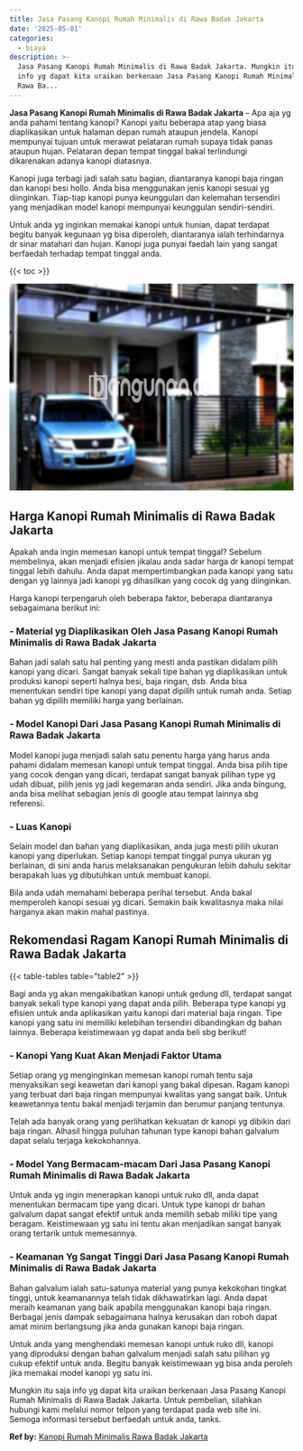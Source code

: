 ```yaml
---
title: Jasa Pasang Kanopi Rumah Minimalis di Rawa Badak Jakarta
date: '2025-05-01'
categories:
  - biaya
description: >-
  Jasa Pasang Kanopi Rumah Minimalis di Rawa Badak Jakarta. Mungkin itu saja
  info yg dapat kita uraikan berkenaan Jasa Pasang Kanopi Rumah Minimalis di
  Rawa Ba...
---
```


**Jasa Pasang Kanopi Rumah Minimalis di Rawa Badak Jakarta** – Apa aja yg anda pahami tentang kanopi? Kanopi yaitu beberapa atap yang biasa diaplikasikan untuk halaman depan rumah ataupun jendela. Kanopi mempunyai tujuan untuk merawat pelataran rumah supaya tidak panas ataupun hujan. Pelataran depan tempat tinggal bakal terlindungi dikarenakan adanya kanopi diatasnya.

Kanopi juga terbagi jadi salah satu bagian, diantaranya kanopi baja ringan dan kanopi besi hollo. Anda bisa menggunakan jenis kanopi sesuai yg diinginkan. Tiap-tiap kanopi punya keunggulan dan kelemahan tersendiri yang menjadikan model kanopi mempunyai keunggulan sendiri-sendiri.

Untuk anda yg inginkan memakai kanopi untuk hunian, dapat terdapat begitu banyak kegunaan yg bisa diperoleh, diantaranya ialah terhindarnya dr sinar matahari dan hujan. Kanopi juga punyai faedah lain yang sangat berfaedah terhadap tempat tinggal anda.

{{< toc >}}

![Jasa Pasang Kanopi Rumah Minimalis di Rawa Badak Jakarta](/images/harga-kanopi-minimalis-49.png)

## Harga Kanopi Rumah Minimalis di Rawa Badak Jakarta

Apakah anda ingin memesan kanopi untuk tempat tinggal? Sebelum membelinya, akan menjadi efisien jikalau anda sadar harga dr kanopi tempat tinggal lebih dahulu. Anda dapat mempertimbangkan pada kanopi yang satu dengan yg lainnya jadi kanopi yg dihasilkan yang cocok dg yang diinginkan.

Harga kanopi terpengaruh oleh beberapa faktor, beberapa diantaranya sebagaimana berikut ini:

### \- Material yg Diaplikasikan Oleh Jasa Pasang Kanopi Rumah Minimalis di Rawa Badak Jakarta

Bahan jadi salah satu hal penting yang mesti anda pastikan didalam pilih kanopi yang dicari. Sangat banyak sekali tipe bahan yg diaplikasikan untuk produksi kanopi seperti halnya besi, baja ringan, dsb. Anda bisa menentukan sendiri tipe kanopi yang dapat dipilih untuk rumah anda. Setiap bahan yg dipilih memiliki harga yang berlainan.

### \- Model Kanopi Dari Jasa Pasang Kanopi Rumah Minimalis di Rawa Badak Jakarta

Model kanopi juga menjadi salah satu penentu harga yang harus anda pahami didalam memesan kanopi untuk tempat tinggal. Anda bisa pilih tipe yang cocok dengan yang dicari, terdapat sangat banyak pilihan type yg udah dibuat, pilih jenis yg jadi kegemaran anda sendiri. Jika anda bingung, anda bisa melihat sebagian jenis di google atau tempat lainnya sbg referensi.

### \- Luas Kanopi

Selain model dan bahan yang diaplikasikan, anda juga mesti pilih ukuran kanopi yang diperlukan. Setiap kanopi tempat tinggal punya ukuran yg berlainan, di sini anda harus melaksanakan pengukuran lebih dahulu sekitar berapakah luas yg dibutuhkan untuk membuat kanopi.

Bila anda udah memahami beberapa perihal tersebut. Anda bakal memperoleh kanopi sesuai yg dicari. Semakin baik kwalitasnya maka nilai harganya akan makin mahal pastinya.

## Rekomendasi Ragam Kanopi Rumah Minimalis di Rawa Badak Jakarta

{{< table-tables table="table2" >}}

Bagi anda yg akan mengakibatkan kanopi untuk gedung dll, terdapat sangat banyak sekali type kanopi yang dapat anda pilih. Beberapa type kanopi yg efisien untuk anda aplikasikan yaitu kanopi dari material baja ringan. Tipe kanopi yang satu ini memiliki kelebihan tersendiri dibandingkan dg bahan lainnya. Beberapa keistimewaan yg dapat anda beli sbg berikut!

### \- Kanopi Yang Kuat Akan Menjadi Faktor Utama

Setiap orang yg menginginkan memesan kanopi rumah tentu saja menyaksikan segi keawetan dari kanopi yang bakal dipesan. Ragam kanopi yang terbuat dari baja ringan mempunyai kwalitas yang sangat baik. Untuk keawetannya tentu bakal menjadi terjamin dan berumur panjang tentunya.

Telah ada banyak orang yang perlihatkan kekuatan dr kanopi yg dibikin dari baja ringan. Alhasil hingga puluhan tahunan type kanopi bahan galvalum dapat selalu terjaga kekokohannya.

### \- Model Yang Bermacam-macam Dari Jasa Pasang Kanopi Rumah Minimalis di Rawa Badak Jakarta

Untuk anda yg ingin menerapkan kanopi untuk ruko dll, anda dapat menentukan bermacam tipe yang dicari. Untuk type kanopi dr bahan galvalum dapat sangat efektif untuk anda memilih sebab miliki tipe yang beragam. Keistimewaan yg satu ini tentu akan menjadikan sangat banyak orang tertarik untuk memesannya.

### \- Keamanan Yg Sangat Tinggi Dari Jasa Pasang Kanopi Rumah Minimalis di Rawa Badak Jakarta

Bahan galvalum ialah satu-satunya material yang punya kekokohan tingkat tinggi, untuk keamanannya telah tidak dikhawatirkan lagi. Anda dapat meraih keamanan yang baik apabila menggunakan kanopi baja ringan. Berbagai jenis dampak sebagaimana halnya kerusakan dan roboh dapat amat minim berlangsung jika anda gunakan kanopi baja ringan.

Untuk anda yang menghendaki memesan kanopi untuk ruko dll, kanopi yang diproduksi dengan bahan galvalum menjadi salah satu pilihan yg cukup efektif untuk anda. Begitu banyak keistimewaan yg bisa anda peroleh jika memakai model kanopi yg satu ini.

Mungkin itu saja info yg dapat kita uraikan berkenaan Jasa Pasang Kanopi Rumah Minimalis di Rawa Badak Jakarta. Untuk pembelian, silahkan hubungi kami melalui nomor telpon yang terdapat pada web site ini. Semoga informasi tersebut berfaedah untuk anda, tanks.

**Ref by:**  [Kanopi Rumah Minimalis Rawa Badak Jakarta](https://id.wikipedia.org/wiki/Kanopi)
